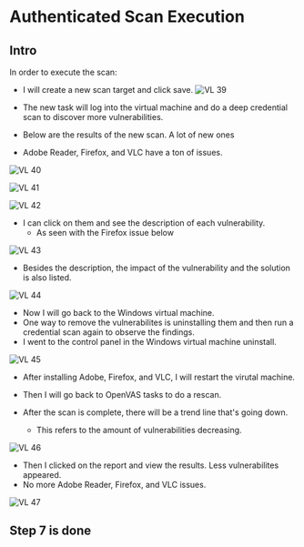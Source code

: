 # Authenticated Scan Execution 

## Intro

In order to execute the scan:
- I will create a new scan target and click save.
![VL 39](https://github.com/Ashrafs-Tech/AuthenticatedScan/assets/166546026/7af79bce-1c2c-4239-9588-fb7b0c7d851e)

- The new task will log into the virtual machine and do a deep credential scan to discover more vulnerabilities.

- Below are the results of the new scan. A lot of new ones
- Adobe Reader, Firefox, and VLC have a ton of issues.

![VL 40](https://github.com/Ashrafs-Tech/AuthenticatedScan/assets/166546026/86256cd9-14d1-4a7a-aed1-21f1d94fdc8d)

![VL 41](https://github.com/Ashrafs-Tech/AuthenticatedScan/assets/166546026/0fb00da0-fbb6-4e33-a4c5-b9147db6741c)

![VL 42](https://github.com/Ashrafs-Tech/AuthenticatedScan/assets/166546026/d721fbc9-75b6-4b22-b9fd-059b5f5e100b)


- I can click on them and see the description of each vulnerability.
  * As seen with the Firefox issue below

![VL 43](https://github.com/Ashrafs-Tech/AuthenticatedScan/assets/166546026/7c06c0af-adcf-4446-82e7-4ceb20a25181)

- Besides the description, the impact of the vulnerability and the solution is also listed.

![VL 44](https://github.com/Ashrafs-Tech/AuthenticatedScan/assets/166546026/9c3654f1-7190-495a-bade-8f7b3c69adfa)

- Now I will go back to the Windows virtual machine.
- One way to remove the vulnerabilites is uninstalling them and then run a credential scan again to observe the findings.
- I went to the control panel in the Windows virtual machine uninstall.

![VL 45](https://github.com/Ashrafs-Tech/AuthenticatedScan/assets/166546026/5f8c5ac0-4c8f-47d1-a855-e74595d2af98)

- After installing Adobe, Firefox, and VLC, I will restart the virutal machine.

- Then I will go back to OpenVAS tasks to do a rescan.

- After the scan is complete, there will be a trend line that's going down.
  * This refers to the amount of vulnerabilities decreasing.

![VL 46](https://github.com/Ashrafs-Tech/AuthenticatedScan/assets/166546026/25ae653d-9286-466d-ad34-71f85a2c5c6f)

- Then I clicked on the report and view the results. Less vulnerabilites appeared.
- No more Adobe Reader, Firefox, and VLC issues.

![VL 47](https://github.com/Ashrafs-Tech/AuthenticatedScan/assets/166546026/da6a6613-d336-49c6-9784-80738d077033)


## Step 7 is done





